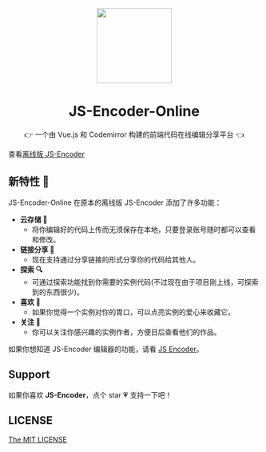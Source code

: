 <div align=center>
  <img width="150" src="./src/assets/logo/logo.svg"/>
</div>


<h1 align="center">JS-Encoder-Online</h1>

<p align="center">👉 一个由 Vue.js 和 Codemirror 构建的前端代码在线编辑分享平台 👈</p>

查看[离线版 JS-Encoder](https://github.com/Longgererer/JS-Encoder)

## 新特性 🌟

JS-Encoder-Online 在原本的离线版 JS-Encoder 添加了许多功能：

- **云存储 💽**
  - 将你编辑好的代码上传而无须保存在本地，只要登录账号随时都可以查看和修改。
- **链接分享 🔗**
  - 现在支持通过分享链接的形式分享你的代码给其他人。
- **探索 🔍**
  - 可通过探索功能找到你需要的实例代码(不过现在由于项目刚上线，可探索到的东西很少)。
- **喜欢 💖**
  - 如果你觉得一个实例对你的胃口，可以点亮实例的爱心来收藏它。 
- **关注 💞**
  - 你可以关注你感兴趣的实例作者，方便日后查看他们的作品。

如果你想知道 JS-Encoder 编辑器的功能，请看 [JS Encoder](https://github.com/Longgererer/JS-Encoder#js-encoder)。

## Support

如果你喜欢 **JS-Encoder**，点个 star 💗 支持一下吧！

## LICENSE

[The MIT LICENSE](https://github.com/Longgererer/JS-Encoder-Online/blob/master/LICENSE)
